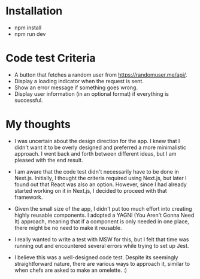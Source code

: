 # Installation

- npm install
- npm run dev

# Code test Criteria

- A button that fetches a random user from https://randomuser.me/api/.
- Display a loading indicator when the request is sent.
- Show an error message if something goes wrong.
- Display user information (in an optional format) if everything is successful.

# My thoughts

- I was uncertain about the design direction for the app. I knew that I didn't want it to be overly designed and preferred a more minimalistic approach. I went back and forth between different ideas, but I am pleased with the end result.

- I am aware that the code test didn't necessarily have to be done in Next.js. Initially, I thought the criteria required using Next.js, but later I found out that React was also an option. However, since I had already started working on it in Next.js, I decided to proceed with that framework.

- Given the small size of the app, I didn't put too much effort into creating highly reusable components. I adopted a YAGNI (You Aren't Gonna Need It) approach, meaning that if a component is only needed in one place, there might be no need to make it reusable.

- I really wanted to write a test with MSW for this, but I felt that time was running out and encountered several errors while trying to set up Jest.

- I believe this was a well-designed code test. Despite its seemingly straightforward nature, there are various ways to approach it, similar to when chefs are asked to make an omelette. :)
